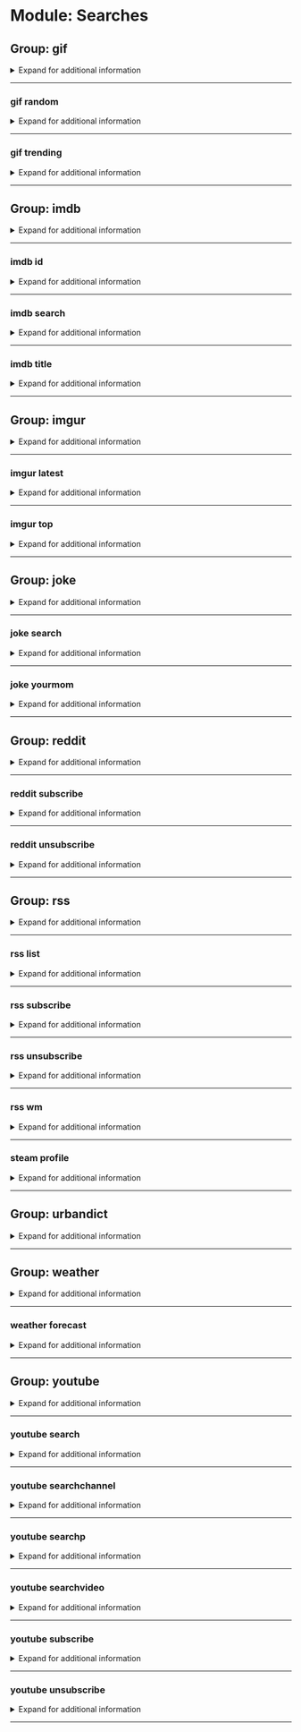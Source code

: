 # Module: Searches

## Group: gif
<details><summary markdown='span'>Expand for additional information</summary><code>

*GIPHY commands. If invoked without a subcommand, searches GIPHY with given query.*

**Aliases:**
`giphy`

**Arguments:**

`[string...]` : *Query.*

**Examples:**

```
!gif wat
```
</code></details>

---

### gif random
<details><summary markdown='span'>Expand for additional information</summary><code>

*Return a random GIF.*

**Aliases:**
`r, rand, rnd`

**Examples:**

```
!gif random
```
</code></details>

---

### gif trending
<details><summary markdown='span'>Expand for additional information</summary><code>

*Return an amount of trending GIFs.*

**Aliases:**
`t, tr, trend`

**Arguments:**

(optional) `[int]` : *Number of results (1-10).* (def: `5`)

**Examples:**

```
!gif trending 3
!gif trending
```
</code></details>

---

## Group: imdb
<details><summary markdown='span'>Expand for additional information</summary><code>

*Search Open Movie Database.*

**Aliases:**
`movies, series, serie, movie, film, cinema, omdb`

**Arguments:**

`[string...]` : *Title.*

**Examples:**

```
!imdb Airplane
```
</code></details>

---

### imdb id
<details><summary markdown='span'>Expand for additional information</summary><code>

*Search by IMDb ID.*

**Arguments:**

`[string]` : *ID.*

**Examples:**

```
!imdb id tt4158110
```
</code></details>

---

### imdb search
<details><summary markdown='span'>Expand for additional information</summary><code>

*Searches IMDb for given query and returns paginated results.*

**Aliases:**
`s, find`

**Arguments:**

`[string...]` : *Search query.*

**Examples:**

```
!imdb search Kill Bill
```
</code></details>

---

### imdb title
<details><summary markdown='span'>Expand for additional information</summary><code>

*Search by title.*

**Aliases:**
`t, name, n`

**Arguments:**

`[string...]` : *Title.*

**Examples:**

```
!imdb title Airplane
```
</code></details>

---

## Group: imgur
<details><summary markdown='span'>Expand for additional information</summary><code>

*Search imgur. Invoking without subcommand retrieves top ranked images from given subreddit.*

**Aliases:**
`img, im, i`

**Overload 1:**

`[int]` : *Number of images to print [1-10].*

`[string...]` : *Subreddit.*

**Overload 0:**

`[string]` : *Subreddit.*

(optional) `[int]` : *Number of images to print [1-10].* (def: `1`)

**Examples:**

```
!imgur aww
!imgur 10 aww
!imgur aww 10
```
</code></details>

---

### imgur latest
<details><summary markdown='span'>Expand for additional information</summary><code>

*Return latest images from given subreddit.*

**Aliases:**
`l, new, newest`

**Overload 1:**

`[int]` : *Number of images to print [1-10].*

`[string...]` : *Subreddit.*

**Overload 0:**

`[string]` : *Subreddit.*

`[int]` : *Number of images to print [1-10].*

**Examples:**

```
!imgur latest 5 aww
!imgur latest aww 5
```
</code></details>

---

### imgur top
<details><summary markdown='span'>Expand for additional information</summary><code>

*Return amount of top rated images in the given subreddit for given timespan.*

**Aliases:**
`t`

**Overload 3:**

`[TimeWindow]` : *Timespan in which to search (day/week/month/year/all).*

`[int]` : *Number of images to print [1-10].*

`[string...]` : *Subreddit.*

**Overload 2:**

`[TimeWindow]` : *Timespan in which to search (day/week/month/year/all).*

`[string]` : *Subreddit.*

(optional) `[int]` : *Number of images to print [1-10].* (def: `1`)

**Overload 1:**

`[int]` : *Number of images to print [1-10].*

`[TimeWindow]` : *Timespan in which to search (day/week/month/year/all).*

`[string...]` : *Subreddit.*

**Overload 0:**

`[int]` : *Number of images to print [1-10].*

`[string...]` : *Subreddit.*

**Examples:**

```
!imgur top day 10 aww
!imgur top 10 day aww
!imgur top 5 aww
!imgur top day aww
```
</code></details>

---

## Group: joke
<details><summary markdown='span'>Expand for additional information</summary><code>

*Group for searching jokes. If invoked without a subcommand, returns a random joke.*

**Aliases:**
`jokes, j`

**Examples:**

```
!joke
```
</code></details>

---

### joke search
<details><summary markdown='span'>Expand for additional information</summary><code>

*Search for the joke containing the given query.*

**Aliases:**
`s`

**Arguments:**

`[string...]` : *Query.*

**Examples:**

```
!joke search blonde
```
</code></details>

---

### joke yourmom
<details><summary markdown='span'>Expand for additional information</summary><code>

*Yo mama so...*

**Aliases:**
`mama, m, yomomma, yomom, yomoma, yomamma, yomama`

**Examples:**

```
!joke yourmom
```
</code></details>

---

## Group: reddit
<details><summary markdown='span'>Expand for additional information</summary><code>

*Reddit commands.*

**Aliases:**
`r`

**Arguments:**

(optional) `[string]` : *Subreddit.* (def: `all`)

**Examples:**

```
!reddit aww
```
</code></details>

---

### reddit subscribe
<details><summary markdown='span'>Expand for additional information</summary><code>

*Add new feed for a subreddit.*

**Requires permissions:**
`Manage guild`

**Aliases:**
`add, a, +, sub`

**Arguments:**

`[string]` : *Subreddit.*

**Examples:**

```
!reddit sub aww
```
</code></details>

---

### reddit unsubscribe
<details><summary markdown='span'>Expand for additional information</summary><code>

*Remove a subreddit feed using subreddit name or subscription ID (use command ``feed list`` to see IDs).*

**Requires permissions:**
`Manage guild`

**Aliases:**
`del, d, rm, -, unsub`

**Overload 1:**

`[string]` : *Subreddit.*

**Overload 0:**

`[int]` : *Subscription ID.*

**Examples:**

```
!reddit unsub aww
!reddit unsub 12
```
</code></details>

---

## Group: rss
<details><summary markdown='span'>Expand for additional information</summary><code>

*Commands for RSS feed querying or subscribing. If invoked without subcommand, gives the latest topic from the given RSS URL.*

**Aliases:**
`feed`

**Arguments:**

`[string...]` : *RSS URL.*

**Examples:**

```
!rss https://news.google.com/news/rss/
```
</code></details>

---

### rss list
<details><summary markdown='span'>Expand for additional information</summary><code>

*Get feed list for the current channel.*

**Aliases:**
`ls, listsubs, listfeeds`

**Examples:**

```
!feed list
```
</code></details>

---

### rss subscribe
<details><summary markdown='span'>Expand for additional information</summary><code>

*Subscribe to given RSS feed URL. The bot will send a message when the latest topic is changed.*

**Requires permissions:**
`Manage guild`

**Aliases:**
`sub, add, +`

**Arguments:**

`[string]` : *URL.*

(optional) `[string]` : *Friendly name.* (def: `None`)

**Examples:**

```
!rss subscribe https://news.google.com/news/rss/
!rss subscribe https://news.google.com/news/rss/ news
```
</code></details>

---

### rss unsubscribe
<details><summary markdown='span'>Expand for additional information</summary><code>

*Remove an existing feed subscription.*

**Requires permissions:**
`Manage guild`

**Aliases:**
`del, d, rm, -, unsub`

**Overload 1:**

`[int]` : *ID of the subscription.*

**Overload 0:**

`[string]` : *Name of the subscription.*

**Examples:**

```
!rss unsubscribe 1
```
</code></details>

---

### rss wm
<details><summary markdown='span'>Expand for additional information</summary><code>

*Get newest topics from WM forum.*

**Examples:**

```
!rss wm
```
</code></details>

---

### steam profile
<details><summary markdown='span'>Expand for additional information</summary><code>

*Get Steam user information for user based on his ID.*

**Aliases:**
`id, user`

**Arguments:**

`[unsigned long]` : *ID.*

</code></details>

---

## Group: urbandict
<details><summary markdown='span'>Expand for additional information</summary><code>

*Urban Dictionary commands. If invoked without subcommand, searches Urban Dictionary for a given query.*

**Aliases:**
`ud, urban`

**Arguments:**

`[string...]` : *Query.*

**Examples:**

```
!urbandict blonde
```
</code></details>

---

## Group: weather
<details><summary markdown='span'>Expand for additional information</summary><code>

*Weather search commands. If invoked without subcommands, returns weather information for given query.*

**Aliases:**
`w`

**Arguments:**

`[string...]` : *Query.*

**Examples:**

```
!weather london
```
</code></details>

---

### weather forecast
<details><summary markdown='span'>Expand for additional information</summary><code>

*Get weather forecast for the following days (def: 7).*

**Aliases:**
`f`

**Overload 1:**

`[int]` : *Amount of days to fetch the forecast for.*

`[string...]` : *Query.*

**Overload 0:**

`[string...]` : *Query.*

**Examples:**

```
!weather forecast london
!weather forecast 5 london
```
</code></details>

---

## Group: youtube
<details><summary markdown='span'>Expand for additional information</summary><code>

*Youtube search commands. If invoked without subcommands, searches YouTube for given query.*

**Aliases:**
`y, yt, ytube`

**Arguments:**

`[string...]` : *Search query.*

**Examples:**

```
!youtube never gonna give you up
```
</code></details>

---

### youtube search
<details><summary markdown='span'>Expand for additional information</summary><code>

*Advanced youtube search.*

**Aliases:**
`s`

**Arguments:**

`[int]` : *Amount of results. [1-10]*

`[string...]` : *Search query.*

**Examples:**

```
!youtube search 5 rick astley
```
</code></details>

---

### youtube searchchannel
<details><summary markdown='span'>Expand for additional information</summary><code>

*Advanced youtube search for channels only.*

**Aliases:**
`sc, searchc`

**Arguments:**

`[string...]` : *Search query.*

**Examples:**

```
!youtube searchchannel 5 rick astley
```
</code></details>

---

### youtube searchp
<details><summary markdown='span'>Expand for additional information</summary><code>

*Advanced youtube search for playlists only.*

**Aliases:**
`sp, searchplaylist`

**Arguments:**

`[string...]` : *Search query.*

**Examples:**

```
!youtube searchplaylist 5 rick astley
```
</code></details>

---

### youtube searchvideo
<details><summary markdown='span'>Expand for additional information</summary><code>

*Advanced youtube search for videos only.*

**Aliases:**
`sv, searchv`

**Arguments:**

`[string...]` : *Search query.*

**Examples:**

```
!youtube searchvideo 5 rick astley
```
</code></details>

---

### youtube subscribe
<details><summary markdown='span'>Expand for additional information</summary><code>

*Add a new subscription for a YouTube channel.*

**Requires permissions:**
`Manage guild`

**Aliases:**
`add, a, +, sub`

**Arguments:**

`[string]` : *Channel URL.*

(optional) `[string]` : *Friendly name.* (def: `None`)

**Examples:**

```
!youtube subscribe https://www.youtube.com/user/RickAstleyVEVO
!youtube subscribe https://www.youtube.com/user/RickAstleyVEVO rick
```
</code></details>

---

### youtube unsubscribe
<details><summary markdown='span'>Expand for additional information</summary><code>

*Remove a YouTube channel subscription.*

**Requires permissions:**
`Manage guild`

**Aliases:**
`del, d, rm, -, unsub`

**Arguments:**

`[string]` : *Channel URL or subscription name.*

**Examples:**

```
!youtube unsubscribe https://www.youtube.com/user/RickAstleyVEVO
!youtube unsubscribe rick
```
</code></details>

---

